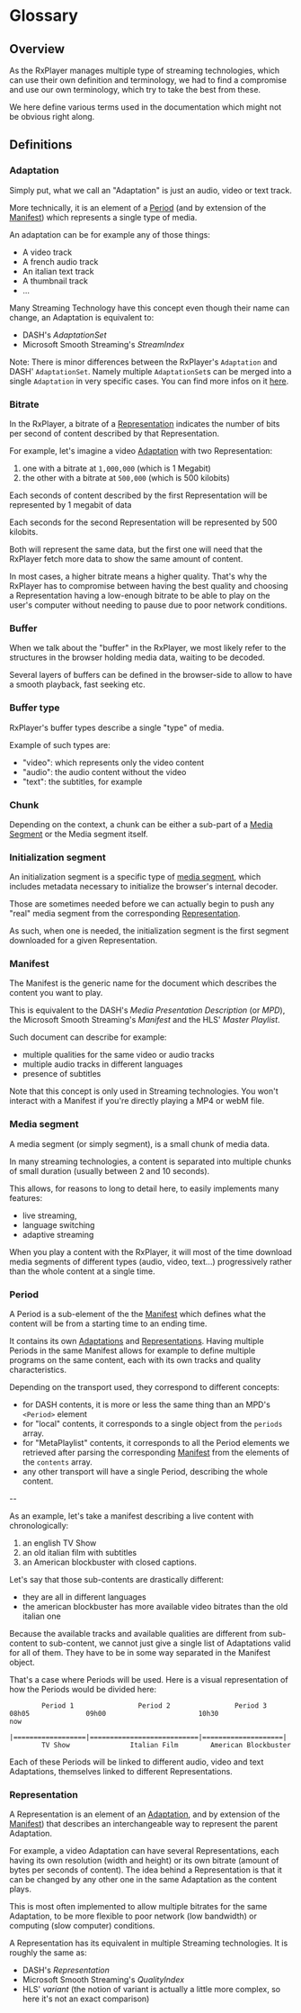 # Glossary

## Overview

As the RxPlayer manages multiple type of streaming technologies, which can use their own
definition and terminology, we had to find a compromise and use our own terminology, which
try to take the best from these.

We here define various terms used in the documentation which might not be obvious right
along.

## Definitions

### Adaptation

Simply put, what we call an "Adaptation" is just an audio, video or text track.

More technically, it is an element of a [Period](#period) (and by extension of the
[Manifest](#manifest)) which represents a single type of media.

An adaptation can be for example any of those things:

- A video track
- A french audio track
- An italian text track
- A thumbnail track
- ...

Many Streaming Technology have this concept even though their name can change, an
Adaptation is equivalent to:

- DASH's _AdaptationSet_
- Microsoft Smooth Streaming's _StreamIndex_

Note: There is minor differences between the RxPlayer's `Adaptation` and DASH'
`AdaptationSet`. Namely multiple `AdaptationSet`s can be merged into a single `Adaptation`
in very specific cases. You can find more infos on it
[here](../api/Miscellaneous/DASH_Adaptation_Difference.md).

### Bitrate

In the RxPlayer, a bitrate of a [Representation](#representation) indicates the number of
bits per second of content described by that Representation.

For example, let's imagine a video [Adaptation](#adaptation) with two Representation:

1. one with a bitrate at `1,000,000` (which is 1 Megabit)
2. the other with a bitrate at `500,000` (which is 500 kilobits)

Each seconds of content described by the first Representation will be represented by 1
megabit of data

Each seconds for the second Representation will be represented by 500 kilobits.

Both will represent the same data, but the first one will need that the RxPlayer fetch
more data to show the same amount of content.

In most cases, a higher bitrate means a higher quality. That's why the RxPlayer has to
compromise between having the best quality and choosing a Representation having a
low-enough bitrate to be able to play on the user's computer without needing to pause due
to poor network conditions.

### Buffer

When we talk about the "buffer" in the RxPlayer, we most likely refer to the structures in
the browser holding media data, waiting to be decoded.

Several layers of buffers can be defined in the browser-side to allow to have a smooth
playback, fast seeking etc.

### Buffer type

RxPlayer's buffer types describe a single "type" of media.

Example of such types are:

- "video": which represents only the video content
- "audio": the audio content without the video
- "text": the subtitles, for example

### Chunk

Depending on the context, a chunk can be either a sub-part of a
[Media Segment](#media-segment) or the Media segment itself.

### Initialization segment

An initialization segment is a specific type of [media segment](#media-segment), which
includes metadata necessary to initialize the browser's internal decoder.

Those are sometimes needed before we can actually begin to push any "real" media segment
from the corresponding [Representation](#representation).

As such, when one is needed, the initialization segment is the first segment downloaded
for a given Representation.

### Manifest

The Manifest is the generic name for the document which describes the content you want to
play.

This is equivalent to the DASH's _Media Presentation Description_ (or _MPD_), the
Microsoft Smooth Streaming's _Manifest_ and the HLS' _Master Playlist_.

Such document can describe for example:

- multiple qualities for the same video or audio tracks
- multiple audio tracks in different languages
- presence of subtitles

Note that this concept is only used in Streaming technologies. You won't interact with a
Manifest if you're directly playing a MP4 or webM file.

### Media segment

A media segment (or simply segment), is a small chunk of media data.

In many streaming technologies, a content is separated into multiple chunks of small
duration (usually between 2 and 10 seconds).

This allows, for reasons to long to detail here, to easily implements many features:

- live streaming,
- language switching
- adaptive streaming

When you play a content with the RxPlayer, it will most of the time download media
segments of different types (audio, video, text...) progressively rather than the whole
content at a single time.

### Period

A Period is a sub-element of the the [Manifest](#manifest) which defines what the content
will be from a starting time to an ending time.

It contains its own [Adaptations](#adaptation) and [Representations](#representation).
Having multiple Periods in the same Manifest allows for example to define multiple
programs on the same content, each with its own tracks and quality characteristics.

Depending on the transport used, they correspond to different concepts:

- for DASH contents, it is more or less the same thing than an MPD's `<Period>` element
- for "local" contents, it corresponds to a single object from the `periods` array.
- for "MetaPlaylist" contents, it corresponds to all the Period elements we retrieved
  after parsing the corresponding [Manifest](#manifest) from the elements of the
  `contents` array.
- any other transport will have a single Period, describing the whole content.

--

As an example, let's take a manifest describing a live content with chronologically:

1. an english TV Show
2. an old italian film with subtitles
3. an American blockbuster with closed captions.

Let's say that those sub-contents are drastically different:

- they are all in different languages
- the american blockbuster has more available video bitrates than the old italian one

Because the available tracks and available qualities are different from sub-content to
sub-content, we cannot just give a single list of Adaptations valid for all of them. They
have to be in some way separated in the Manifest object.

That's a case where Periods will be used. Here is a visual representation of how the
Periods would be divided here:

```
        Period 1                Period 2                Period 3
08h05              09h00                       10h30                 now
  |==================|===========================|====================|
        TV Show               Italian Film        American Blockbuster
```

Each of these Periods will be linked to different audio, video and text Adaptations,
themselves linked to different Representations.

### Representation

A Representation is an element of an [Adaptation](#adaptation), and by extension of the
[Manifest](#manifest)) that describes an interchangeable way to represent the parent
Adaptation.

For example, a video Adaptation can have several Representations, each having its own
resolution (width and height) or its own bitrate (amount of bytes per seconds of content).
The idea behind a Representation is that it can be changed by any other one in the same
Adaptation as the content plays.

This is most often implemented to allow multiple bitrates for the same Adaptation, to be
more flexible to poor network (low bandwidth) or computing (slow computer) conditions.

A Representation has its equivalent in multiple Streaming technologies. It is roughly the
same as:

- DASH's _Representation_
- Microsoft Smooth Streaming's _QualityIndex_
- HLS' _variant_ (the notion of variant is actually a little more complex, so here it's
  not an exact comparison)
